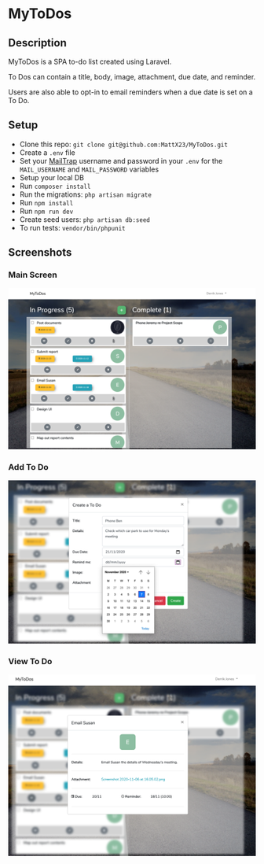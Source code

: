 # MyToDos

## Description

MyToDos is a SPA to-do list created using Laravel.

To Dos can contain a title, body, image, attachment, due date, and reminder.

Users are also able to opt-in to email reminders when a due date is set on a To Do.

## Setup

- Clone this repo: `git clone git@github.com:MattX23/MyToDos.git`
- Create a `.env` file
- Set your [MailTrap](https://mailtrap.io/) username and password in your `.env` for the `MAIL_USERNAME` and `MAIL_PASSWORD` variables
- Setup your local DB
- Run `composer install`
- Run the migrations: `php artisan migrate`
- Run `npm install`
- Run `npm run dev`
- Create seed users: `php artisan db:seed`
- To run tests: `vendor/bin/phpunit`

## Screenshots

### Main Screen

![Main Screen](storage/app/public/screenshots/Main_Screen.png?raw=true)

### Add To Do

![Add To Do](storage/app/public/screenshots/Add_To_Do.png?raw=true)

### View To Do

![View To Do](storage/app/public/screenshots/View_To_Do.png?raw=true)
